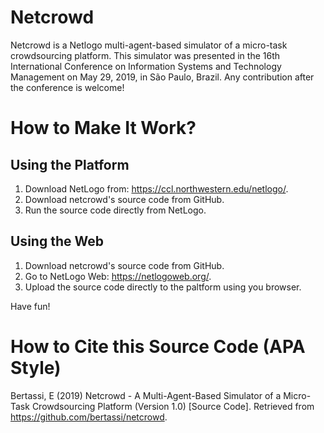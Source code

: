 # Netcrowd

Netcrowd is a Netlogo multi-agent-based simulator of a micro-task crowdsourcing platform. This simulator was presented in the 16th International Conference on Information Systems and Technology Management on May 29, 2019, in São Paulo, Brazil. Any contribution after the conference is welcome!

# How to Make It Work?

## Using the Platform

1. Download NetLogo from: https://ccl.northwestern.edu/netlogo/.
2. Download netcrowd's source code from GitHub.
3. Run the source code directly from NetLogo.

## Using the Web

1. Download netcrowd's source code from GitHub.
2. Go to NetLogo Web: https://netlogoweb.org/.
3. Upload the source code directly to the paltform using you browser.

Have fun!

# How to Cite this Source Code (APA Style)

Bertassi, E (2019) Netcrowd - A Multi-Agent-Based Simulator of a Micro-Task Crowdsourcing Platform (Version 1.0) [Source Code]. Retrieved from https://github.com/bertassi/netcrowd.


